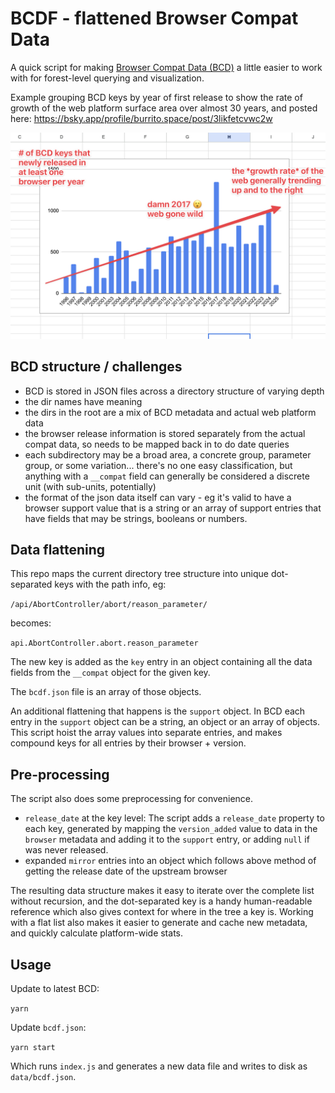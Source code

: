 # BCDF - flattened Browser Compat Data

A quick script for making [Browser Compat Data (BCD)](https://github.com/mdn/browser-compat-data/) a little easier to work with for forest-level querying and visualization.

Example grouping BCD keys by year of first release to show the rate of growth of the web platform surface area over almost 30 years, and posted here: https://bsky.app/profile/burrito.space/post/3likfetcvwc2w

<img src="public/example-graph.png">

## BCD structure / challenges

- BCD is stored in JSON files across a directory structure of varying depth
- the dir names have meaning
- the dirs in the root are a mix of BCD metadata and actual web platform data
- the browser release information is stored separately from the actual compat data, so needs to be mapped back in to do date queries
- each subdirectory may be a broad area, a concrete group, parameter group, or some variation... there's no one easy classification, but anything with a `__compat` field can generally be considered a discrete unit (with sub-units, potentially)
- the format of the json data itself can vary - eg it's valid to have a browser support value that is a string or an array of support entries that have fields that may be strings, booleans or numbers.

## Data flattening

This repo maps the current directory tree structure into unique dot-separated keys with the path info, eg:

`/api/AbortController/abort/reason_parameter/`

becomes:

`api.AbortController.abort.reason_parameter`

The new key is added as the `key` entry in an object containing all the data fields from the `__compat` object for the given key.

The `bcdf.json` file is an array of those objects.

An additional flattening that happens is the `support` object. In BCD each entry in the `support` object can be a string, an object or an array of objects. This script hoist the array values into separate entries, and makes compound keys for all entries by their browser + version.

## Pre-processing

The script also does some preprocessing for convenience.

- `release_date` at the key level: The script adds a `release_date` property to each key, generated by mapping the `version_added` value to data in the `browser` metadata and adding it to the `support` entry, or adding `null` if was never released.
- expanded `mirror` entries into an object which follows above method of getting the release date of the upstream browser

The resulting data structure makes it easy to iterate over the complete list without recursion, and the dot-separated key is a handy human-readable reference which also gives context for where in the tree a key is. Working with a flat list also makes it easier to generate and cache new metadata, and quickly calculate platform-wide stats.

## Usage

Update to latest BCD:

`yarn`

Update `bcdf.json`:

`yarn start`

Which runs `index.js` and generates a new data file and writes to disk as `data/bcdf.json`.
